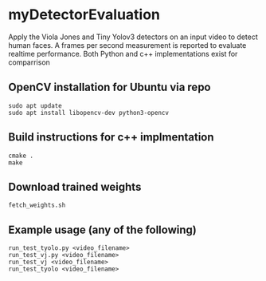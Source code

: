 # myDetectorEvaluation

Apply the Viola Jones and Tiny Yolov3 detectors on an input video to detect human faces. A frames per second measurement is reported to evaluate realtime performance. Both Python and c++ implementations exist for comparrison

## OpenCV installation for Ubuntu via repo
```
sudo apt update
sudo apt install libopencv-dev python3-opencv
```

## Build instructions for c++ implmentation
```
cmake .
make
```

## Download trained weights
```
fetch_weights.sh
```

## Example usage (any of the following)
```
run_test_tyolo.py <video_filename>
run_test_vj.py <video_filename>
run_test_vj <video_filename>
run_test_tyolo <video_filename>
```
